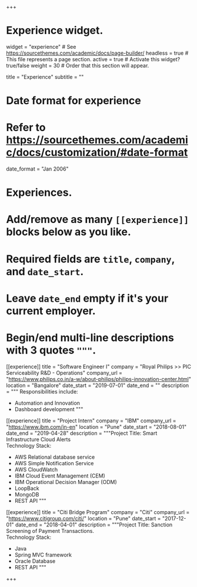 +++
# Experience widget.
widget = "experience"  # See https://sourcethemes.com/academic/docs/page-builder/
headless = true  # This file represents a page section.
active = true  # Activate this widget? true/false
weight = 30  # Order that this section will appear.

title = "Experience"
subtitle = ""

# Date format for experience
#   Refer to https://sourcethemes.com/academic/docs/customization/#date-format
date_format = "Jan 2006"

# Experiences.
#   Add/remove as many `[[experience]]` blocks below as you like.
#   Required fields are `title`, `company`, and `date_start`.
#   Leave `date_end` empty if it's your current employer.
#   Begin/end multi-line descriptions with 3 quotes `"""`.
[[experience]]
  title = "Software Engineer I"
  company = "Royal Philips >> PIC Serviceability R&D - Operations"
  company_url = "https://www.philips.co.in/a-w/about-philips/philips-innovation-center.html"
  location = "Bangalore"
  date_start = "2019-07-01"
  date_end = ""
  description = """
  Responsibilities include:
  
  * Automation and Innovation
  * Dashboard development
  """

[[experience]]
  title = "Project Intern"
  company = "IBM"
  company_url = "https://www.ibm.com/in-en"
  location = "Pune"
  date_start = "2018-08-01"
  date_end = "2019-04-28"
  description = """Project Title: Smart Infrastructure Cloud Alerts  
  Technology Stack:
  
  * AWS Relational database service
  * AWS Simple Notification Service
  * AWS CloudWatch
  * IBM Cloud Event Management (CEM)
  * IBM Operational Decision Manager (ODM)
  * LoopBack
  * MongoDB
  * REST API
  """

  [[experience]]
  title = "Citi Bridge Program"
  company = "Citi"
  company_url = "https://www.citigroup.com/citi/"
  location = "Pune"
  date_start = "2017-12-01"
  date_end = "2018-04-01"
  description = """Project Title: Sanction Screening of Payment Transactions.  
  Technology Stack:
  
  * Java
  * Spring MVC framework
  * Oracle Database
  * REST API
  """

+++
